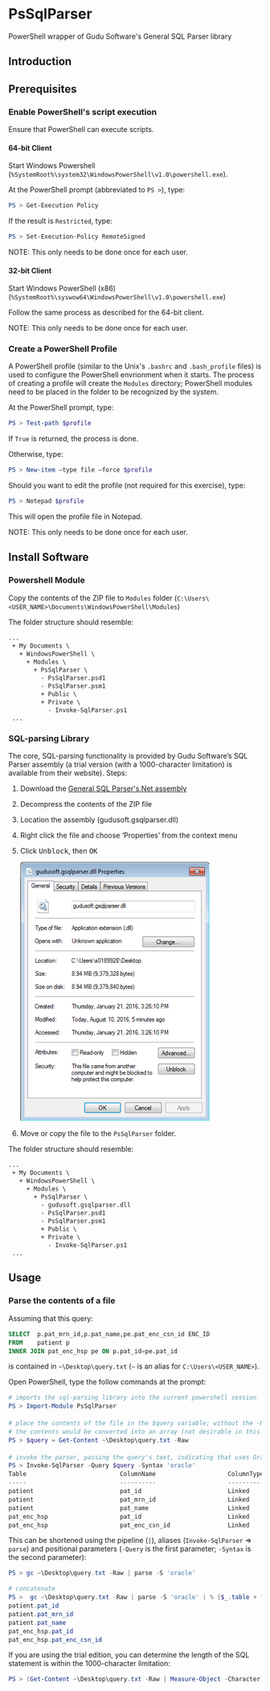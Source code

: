 # PsSqlParser
PowerShell wrapper of Gudu Software's General SQL Parser library

## Introduction

## Prerequisites

### Enable PowerShell's script execution

Ensure that PowerShell can execute scripts.

#### 64-bit Client
Start Windows Powershell (`%SystemRoot%\system32\WindowsPowerShell\v1.0\powershell.exe`).

At the PowerShell prompt (abbreviated to `PS >`), type:

```powershell
PS > Get-Execution Policy
```

If the result is `Restricted`, type:

```powershell
PS > Set-Execution-Policy RemoteSigned
```

NOTE: This only needs to be done once for each user.

#### 32-bit Client
Start Windows PowerShell (x86) (`%SystemRoot%\syswow64\WindowsPowerShell\v1.0\powershell.exe`)

Follow the same process as described for the 64-bit client.

NOTE: This only needs to be done once for each user.

### Create a PowerShell Profile

A PowerShell profile (similar to the Unix's `.bashrc` and `.bash_profile` files) is used to configure the PowerShell envrionment when it starts.  The process of creating a profile will create the `Modules` directory; PowerShell modules need to be placed in the folder to be recognized by the system.

At the PowerShell prompt, type:

```powershell
PS > Test-path $profile
```

If `True` is returned, the process is done.

Otherwise, type:

```powershell
PS > New-item –type file –force $profile
```
Should you want to edit the profile (not required for this exercise), type:

```powershell
PS > Notepad $profile
```
This will open the profile file in Notepad.

NOTE: This only needs to be done once for each user.

## Install Software

### Powershell Module
Copy the contents of the ZIP file to `Modules` folder (`C:\Users\<USER_NAME>\Documents\WindowsPowerShell\Modules`)

The folder structure should resemble:

```
...
 + My Documents \
   + WindowsPowerShell \
	 + Modules \
	   + PsSqlParser \
		 - PsSqlParser.psd1
		 - PsSqlParser.psm1
		 + Public \
		 + Private \
		   - Invoke-SqlParser.ps1
 ...
```

### SQL-parsing Library
The core, SQL-parsing functionality is provided by Gudu Software’s SQL Parser assembly (a trial version (with a 1000-character limitation) is available from their website).
Steps:

1. Download the [General SQL Parser's.Net assembly](http://sqlparser.com/download.php)
2. Decompress the contents of the ZIP file
3. Location the assembly (gudusoft.gsqlparser.dll)
4. Right click the file and choose ‘Properties’ from the context menu
5. Click <kbd>Unblock</kbd>, then <kbd>OK</kbd>

	![Properties dialog](images/properties.png)

6. Move or copy the file to the `PsSqlParser` folder.

The folder structure should resemble:

```
...
 + My Documents \
   + WindowsPowerShell \
	 + Modules \
	   + PsSqlParser \
		 - gudusoft.gsqlparser.dll
		 - PsSqlParser.psd1
		 - PsSqlParser.psm1
		 + Public \
		 + Private \
		   - Invoke-SqlParser.ps1
 ...
```

## Usage

### Parse the contents of a file

Assuming that this query:

```sql
SELECT  p.pat_mrn_id,p.pat_name,pe.pat_enc_csn_id ENC_ID 
FROM    patient p 
INNER JOIN pat_enc_hsp pe ON p.pat_id=pe.pat_id
```

is contained in `~\Desktop\query.txt` (`~` is an alias for `C:\Users\<USER_NAME>`).

Open PowerShell, type the follow commands at the prompt:

```powershell
# imports the sql-parsing library into the current powershell session
PS > Import-Module PsSqlParser

# place the contents of the file in the $query variable; without the -Raw flag,
# the contents would be converted into an array (not desirable in this situtaion)
PS > $query = Get-Content ~\Desktop\query.txt -Raw

# invoke the parser, passing the query's text, indicating that uses Oracle's syntax
PS > Invoke-SqlParser -Query $query -Syntax 'oracle'
Table                          ColumnName                    ColumnType                                         Location
-----                          ----------                    ----------                                         -------- 
patient                        pat_id                        Linked                                      eljoinCondition 
patient                        pat_mrn_id                    Linked                                         elselectlist 
patient                        pat_name                      Linked                                         elselectlist 
pat_enc_hsp                    pat_id                        Linked                                      eljoinCondition 
pat_enc_hsp                    pat_enc_csn_id                Linked                                         elselectlist
```

This can be shortened using the pipeline (`|`), aliases (`Invoke-SqlParser` => `parse`) and positional parameters (`-Query` is the first parameter; `-Syntax` is the second parameter):

```powershell
PS > gc ~\Desktop\query.txt -Raw | parse -S 'oracle'
```

```powershell
# concatenate
PS >  gc ~\Desktop\query.txt -Raw | parse -S 'oracle' | % {$_.table + "." + $_.columnname}
patient.pat_id
patient.pat_mrn_id
patient.pat_name
pat_enc_hsp.pat_id
pat_enc_hsp.pat_enc_csn_id
```

If you are using the trial edition, you can determine the length of the SQL statement is within the 1000-character limitation:

```powershell
PS > (Get-Content ~\Desktop\query.txt -Raw | Measure-Object -Character).Characters
```
